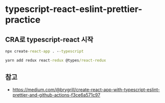 # typescript-react-eslint-prettier-practice

## CRA로 typescript-react 시작

```cmd terminal
npx create-react-app . --typescript

yarn add redux react-redux @types/react-redux
```


## 참고 
- https://medium.com/@brygrill/create-react-app-with-typescript-eslint-prettier-and-github-actions-f3ce6a571c97